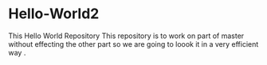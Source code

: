 # Hello-World2
This Hello World Repository 
This repository is to work on part of master without effecting the other part so we are going to loook it in a very efficient way .

